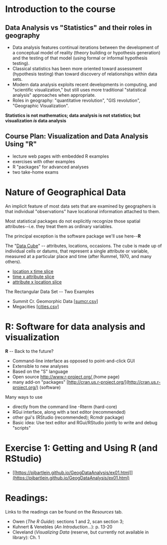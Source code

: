
# Introduction to the course #

## Data Analysis vs "Statistics" and their roles in geography ##

- Data analysis features continual iterations between the development of a conceptual model of reality (theory building or hypothesis generation) and the testing of that model (using formal or informal hypothesis testing).
- Classical statistics has been more oriented toward assessment (hypothesis testing) than toward discovery of relationships within data sets.
- Modern data analysis exploits recent developments in computing, and "scientific visualization," but still uses more traditional "statistical analysis" approaches when appropriate.
- Roles in geography:  "quantitative revolution", "GIS revolution", "Geographic Visualization".

**Statistics is not mathematics; data analysis is not statistics; but visualization *is* data analysis**

## Course Plan:  Visualization and Data Analysis Using "R" ##

- lecture web pages with embedded R examples
- exercises with other examples
- R "packages" for advanced analyses
- two take-home exams

# Nature of Geographical Data #

An implicit feature of most data sets that are examined by geographers is that individual "observations" have locational information attached to them.

Most statistical packages do not explicitly recognize those spatial attributes--i.e. they treat them as ordinary variables.

The principal exception is the software package we'll use here--**R**

The "[Data Cube](https://pjbartlein.github.io/GeogDataAnalysis/images/dcube0.gif)" -- attributes, locations, occasions. The cube is made up of individual cells or datums, that represent a single attribute or variable, measured at a particular place and time (after Rummel, 1970, and many others).

- [location x time slice](https://pjbartlein.github.io/GeogDataAnalysis/images/dcube1.gif) 
- [time x attribute slice](https://pjbartlein.github.io/GeogDataAnalysis/images/dcube2.gif)
- [attribute x location slice](https://pjbartlein.github.io/GeogDataAnalysis/images/dcube3.gif)

The Rectangular Data Set -- Two Examples

- Summit Cr. Geomorphic Data [[sumcr.csv]](https://pjbartlein.github.io/GeogDataAnalysis/data/csv/sumcr.csv)
- Megacities [[cities.csv]](https://pjbartlein.github.io/GeogDataAnalysis/data/csv/cities.csv)

# R:  Software for data analysis and visualization #

**R** -- Back to the future?

- Command-line interface as opposed to point-and-click GUI
- Extensible to new analyses
- Based on the "S" language
- Open source  [http://www.r-project.org/ ](http://www.r-project.org/ )(home page)   
- many add-on "packages" [http://cran.us.r-project.org/](http://cran.us.r-project.org/) (software)

Many ways to use 
 
- directly from the command line -Rterm (hard-core)
- RGui interface, along with a text editor (recommended)
- other gui's (RStudio (recommended); Rcmdr package)
- Basic idea:  Use text editor and RGui/RStudio jointly to write and debug "scripts"

# Exercise 1:  Getting and Using R (and RStudio) #

- [[https://pjbartlein.github.io/GeogDataAnalysis/ex01.html]](https://pjbartlein.github.io/GeogDataAnalysis/ex01.html)

# Readings: #

Links to the readings can be found on the *Resources* tab.  

- Owen (*The R Guide*):  sections 1 and 2, scan section 3; 
- Kuhnert & Venebles (*An Introduction...*):  p. 13-20
- Cleveland (*Visualizing Data* (reserve, but currently not available in library): Ch. 1

 
